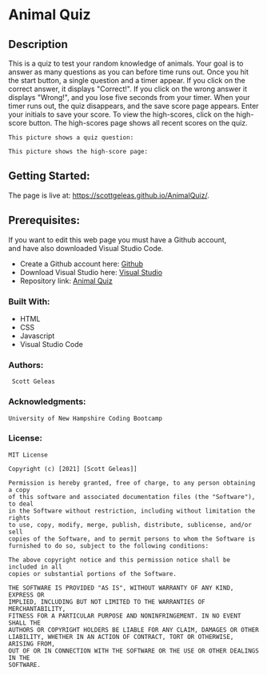# Animal Quiz

## Description

This is a quiz to test your random knowledge of animals. Your goal is to answer as many questions as you can before time runs out. Once you hit the start button, a single question and a timer appear. If you click on the correct answer, it displays "Correct!". If you click on the wrong answer it displays "Wrong!", and you lose five seconds from your timer. When your timer runs out, the quiz disappears, and the save score page appears.
Enter your initials to save your score. To view the high-scores, click on the high-score button. The high-scores page shows all recent scores on the quiz.

```
This picture shows a quiz question:
```

```
This picture shows the high-score page:
```

## Getting Started:

The page is live at: https://scottgeleas.github.io/AnimalQuiz/.

## Prerequisites:

If you want to edit this web page you must have a Github account,  
and have also downloaded Visual Studio Code.

- Create a Github account here: [Github](https://github.com/)
- Download Visual Studio here: [Visual Studio](https://code.visualstudio.com/download/)
- Repository link: [Animal Quiz](https://github.com/scottgeleas/AnimalQuiz/)

### Built With:

- HTML
- CSS
- Javascript
- Visual Studio Code

### Authors:

```
 Scott Geleas
```

### Acknowledgments:

```
University of New Hampshire Coding Bootcamp
```

### License:

```
MIT License

Copyright (c) [2021] [Scott Geleas]]

Permission is hereby granted, free of charge, to any person obtaining a copy
of this software and associated documentation files (the "Software"), to deal
in the Software without restriction, including without limitation the rights
to use, copy, modify, merge, publish, distribute, sublicense, and/or sell
copies of the Software, and to permit persons to whom the Software is
furnished to do so, subject to the following conditions:

The above copyright notice and this permission notice shall be included in all
copies or substantial portions of the Software.

THE SOFTWARE IS PROVIDED "AS IS", WITHOUT WARRANTY OF ANY KIND, EXPRESS OR
IMPLIED, INCLUDING BUT NOT LIMITED TO THE WARRANTIES OF MERCHANTABILITY,
FITNESS FOR A PARTICULAR PURPOSE AND NONINFRINGEMENT. IN NO EVENT SHALL THE
AUTHORS OR COPYRIGHT HOLDERS BE LIABLE FOR ANY CLAIM, DAMAGES OR OTHER
LIABILITY, WHETHER IN AN ACTION OF CONTRACT, TORT OR OTHERWISE, ARISING FROM,
OUT OF OR IN CONNECTION WITH THE SOFTWARE OR THE USE OR OTHER DEALINGS IN THE
SOFTWARE.
```
